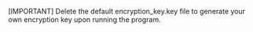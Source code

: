 [IMPORTANT]
Delete the default encryption_key.key file to generate your own encryption key upon running the program.

